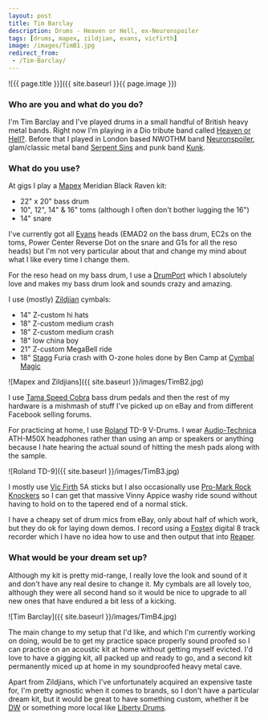 ```yaml
---
layout: post
title: Tim Barclay
description: Drums - Heaven or Hell, ex-Neuronspoiler
tags: [drums, mapex, zildjian, evans, vicfirth]
image: /images/TimB1.jpg
redirect_from:
 - /Tim-Barclay/
---
```


![{{ page.title }}]({{ site.baseurl }}{{ page.image }})

### Who are you and what do you do?

I'm Tim Barclay and I've played drums in a small handful of British heavy metal bands. Right now I'm playing in a Dio tribute band called [Heaven or Hell?](https://www.facebook.com/Heavenorhellband?fref=ts). Before that I played in London based NWOTHM band [Neuronspoiler](http://www.neuronspoiler.com/), glam/classic metal band [Serpent Sins](https://myspace.com/serpentsins) and punk band [Kunk](https://myspace.com/kunk).

### What do you use?

At gigs I play a [Mapex](http://mapexdrums.com/us/) Meridian Black Raven kit:

* 22" x 20" bass drum
* 10", 12", 14" & 16" toms (although I often don't bother lugging the 16")
* 14" snare

I've currently got all [Evans](http://www.evansdrumheads.com/EvansHome.Page?ActiveID=1194) heads (EMAD2 on the bass drum, EC2s on the toms, Power Center Reverse Dot on the snare and G1s for all the reso heads) but I'm not very particular about that and change my mind about what I like every time I change them.

For the reso head on my bass drum, I use a [DrumPort](http://www.drumport.co.uk/) which I absolutely love and makes my bass drum look and sounds crazy and amazing.

I use (mostly) [Zildjian](http://zildjian.com/) cymbals:

* 14" Z-custom hi hats
* 18" Z-custom medium crash
* 18" Z-custom medium crash
* 18" low china boy
* 21" Z-custom MegaBell ride
* 18" [Stagg](http://www.staggmusic.com/en/products/drums_percussion/cymbals_gongs.html) Furia crash with O-zone holes done by Ben Camp at [Cymbal Magic](http://cymbalmagic.com/)

![Mapex and Zildjians]({{ site.baseurl }}/images/TimB2.jpg)

I use [Tama Speed Cobra](http://www.tamadrum.co.jp/speedcobra/) bass drum pedals and then the rest of my hardware is a mishmash of stuff I've picked up on eBay and from different Facebook selling forums.

For practicing at home, I use [Roland](http://www.roland.co.uk/categories/v-drums/) TD-9 V-Drums. I wear [Audio-Technica](http://eu.audio-technica.com/en/products/category.asp?catID=5) ATH-M50X headphones rather than using an amp or speakers or anything because I hate hearing the actual sound of hitting the mesh pads along with the sample.

![Roland TD-9]({{ site.baseurl }}/images/TimB3.jpg)

I mostly use [Vic Firth](http://www.vicfirth.com/) 5A sticks but I also occasionally use [Pro-Mark Rock Knockers](http://www.promark.com/pmProductDetail.Page?ActiveID=3917&productid=90&productname=Hickory_RK__Rock_Knocker__Wood_Tip_Drumstick&sid=e9e5aad4-a99c-4174-b53d-f21cf6e6e2a8) so I can get that massive Vinny Appice washy ride sound without having to hold on to the tapered end of a normal stick.

I have a cheapy set of drum mics from eBay, only about half of which work, but they do ok for laying down demos. I record using a [Fostex](http://www.fostexinternational.com/docs/archive_products/MR-8.shtml) digital 8 track recorder which I have no idea how to use and then output that into [Reaper](http://www.reaper.fm/).

### What would be your dream set up?

Although my kit is pretty mid-range, I really love the look and sound of it and don't have any real desire to change it. My cymbals are all lovely too, although they were all second hand so it would be nice to upgrade to all new ones that have endured a bit less of a kicking.

![Tim Barclay]({{ site.baseurl }}/images/TimB4.jpg)

The main change to my setup that I'd like, and which I'm currently working on doing, would be to get my practice space properly sound proofed so I can practice on an acoustic kit at home without getting myself evicted. I'd love to have a gigging kit, all packed up and ready to go, and a second kit permanently miced up at home in my soundproofed heavy metal cave.

Apart from Zildjians, which I've unfortunately acquired an expensive taste for, I'm pretty agnostic when it comes to brands, so I don't have a particular dream kit, but it would be great to have something custom, whether it be [DW](http://www.dwdrums.com/) or something more local like [Liberty Drums](http://www.libertydrums.com/).
